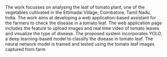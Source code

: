 The work focusses on analysing the leaf of tomato plant, one of the vegetables cultivated in the Ettimadai Village, Coimbatore, Tamil Nadu, India. 
The work aims at developing a web application-based assistant for the farmers to check the disease in a tomato leaf.
The web application page includes the feature to upload images and real time video of tomato leaves and visualize the type of disease. 
The proposed system incorporates YOLO, a deep learning-based model to classify the disease in tomato leaf. 
The neural network model is trained and tested using the tomato leaf images captured from farm 
